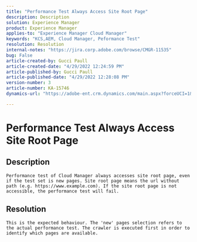 ```yaml
---
title: "Performance Test Always Access Site Root Page"
description: Description
solution: Experience Manager
product: Experience Manager
applies-to: "Experience Manager Cloud Manager"
keywords: "KCS,AEM, Cloud Manager, Peformance Test"
resolution: Resolution
internal-notes: "https://jira.corp.adobe.com/browse/CMGR-11535"
bug: False
article-created-by: Gucci Paull
article-created-date: "4/29/2022 12:24:59 PM"
article-published-by: Gucci Paull
article-published-date: "4/29/2022 12:28:08 PM"
version-number: 3
article-number: KA-15746
dynamics-url: "https://adobe-ent.crm.dynamics.com/main.aspx?forceUCI=1&pagetype=entityrecord&etn=knowledgearticle&id=14fdbd5f-b7c7-ec11-a7b6-0022480a10ee"

---
```

# Performance Test Always Access Site Root Page

## Description



```
Performance test of Cloud Manager always accesses site root page, even if the test set is new pages. Site root page means the url without path (e.g. https://www.example.com). If the site root page is not accessible, the performance test will fail.
```



## Resolution



```
This is the expected behaviour. The 'new' pages selection refers to the actual performance test. The crawler is executed first in order to identify which pages are available.
```

